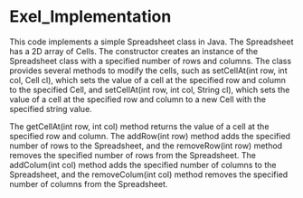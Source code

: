 # Exel_Implementation
This code implements a simple Spreadsheet class in Java. The Spreadsheet has a 2D array of Cells. 
The constructor creates an instance of the Spreadsheet class with a specified number of rows and columns. 
The class provides several methods to modify the cells, such as setCellAt(int row, int col, Cell cl), 
which sets the value of a cell at the specified row and column to the specified Cell, 
and setCellAt(int row, int col, String cl), which sets the value of a cell at the specified row and 
column to a new Cell with the specified string value.

The getCellAt(int row, int col) method returns the value of a cell at the specified row and column. 
The addRow(int row) method adds the specified number of rows to the Spreadsheet, 
and the removeRow(int row) method removes the specified number of rows from the Spreadsheet. 
The addColum(int col) method adds the specified number of columns to the Spreadsheet, 
and the removeColum(int col) method removes the specified number of columns from the Spreadsheet.
